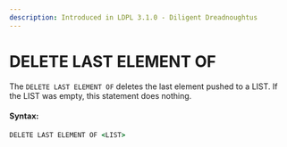```yaml
---
description: Introduced in LDPL 3.1.0 - Diligent Dreadnoughtus
---
```


# DELETE LAST ELEMENT OF

The `DELETE LAST ELEMENT OF` deletes the last element pushed to a LIST. If the LIST was empty, this statement does nothing.

#### Syntax:

```coffeescript
DELETE LAST ELEMENT OF <LIST>
```

